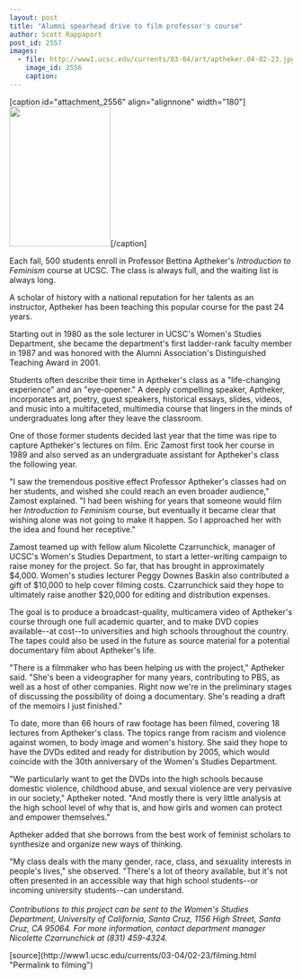 ```yaml
---
layout: post
title: "Alumni spearhead drive to film professor's course"
author: Scott Rappaport
post_id: 2557
images:
  - file: http://www1.ucsc.edu/currents/03-04/art/aptheker.04-02-23.jpg
    image_id: 2556
    caption: 
---
```


[caption id="attachment_2556" align="alignnone" width="180"]<a href="http://localhost/mysite/wp-content/uploads/2004/02/aptheker.04-02-23.jpg"><img class="size-full wp-image-2556" src="http://localhost/mysite/wp-content/uploads/2004/02/aptheker.04-02-23.jpg" alt="" width="180" height="249" /></a>[/caption]
<p>
  Each fall, 500 students enroll in Professor Bettina Aptheker's <i>Introduction to Feminism</i> course at UCSC. The class is always full, and the waiting list is always long.
</p>
<p>
  A scholar of history with a national reputation for her talents as an instructor, Aptheker has been teaching this popular course for the past 24 years.
</p>
<p>
  Starting out in 1980 as the sole lecturer in UCSC's Women's Studies Department, she became the department's first ladder-rank faculty member in 1987 and was honored with the Alumni Association's Distinguished Teaching Award in 2001.<br>
</p>
<p>
  Students often describe their time in Aptheker's class as a "life-changing experience" and an "eye-opener." A deeply compelling speaker, Aptheker, incorporates art, poetry, guest speakers, historical essays, slides, videos, and music into a multifaceted, multimedia course that lingers in the minds of undergraduates long after they leave the classroom.<br>
</p>
<p>
  One of those former students decided last year that the time was ripe to capture Aptheker's lectures on film. Eric Zamost first took her course in 1989 and also served as an undergraduate assistant for Aptheker's class the following year.<br>
</p>
<p>
  "I saw the tremendous positive effect Professor Aptheker's classes had on her students, and wished she could reach an even broader audience," Zamost explained. "I had been wishing for years that someone would film her <i>Introduction to Feminism</i> course, but eventually it became clear that wishing alone was not going to make it happen. So I approached her with the idea and found her receptive."<br>
</p>
<p>
  Zamost teamed up with fellow alum Nicolette Czarrunchick, manager of UCSC's Women's Studies Department, to start a letter-writing campaign to raise money for the project. So far, that has brought in approximately $4,000. Women's studies lecturer Peggy Downes Baskin also contributed a gift of $10,000 to help cover filming costs. Czarrunchick said they hope to ultimately raise another $20,000 for editing and distribution expenses.<br>
</p>
<p>
  The goal is to produce a broadcast-quality, multicamera video of Aptheker's course through one full academic quarter, and to make DVD copies available--at cost--to universities and high schools throughout the country. The tapes could also be used in the future as source material for a potential documentary film about Aptheker's life.<br>
</p>
<p>
  "There is a filmmaker who has been helping us with the project," Aptheker said. "She's been a videographer for many years, contributing to PBS, as well as a host of other companies. Right now we're in the preliminary stages of discussing the possibility of doing a documentary. She's reading a draft of the memoirs I just finished."<br>
</p>
<p>
  To date, more than 66 hours of raw footage has been filmed, covering 18 lectures from Aptheker's class. The topics range from racism and violence against women, to body image and women's history. She said they hope to have the DVDs edited and ready for distribution by 2005, which would coincide with the 30th anniversary of the Women's Studies Department.<br>
</p>
<p>
  "We particularly want to get the DVDs into the high schools because domestic violence, childhood abuse, and sexual violence are very pervasive in our society," Aptheker noted. "And mostly there is very little analysis at the high school level of why that is, and how girls and women can protect and empower themselves."<br>
</p>
<p>
  Aptheker added that she borrows from the best work of feminist scholars to synthesize and organize new ways of thinking.<br>
</p>
<p>
  "My class deals with the many gender, race, class, and sexuality interests in people's lives," she observed. "There's a lot of theory available, but it's not often presented in an accessible way that high school students--or incoming university students--can understand.<br>
  <br>
  <i>Contributions to this project can be sent to the Women's Studies Department, University of California, Santa Cruz, 1156 High Street, Santa Cruz, CA 95064. For more information, contact department manager Nicolette Czarrunchick at (831) 459-4324.</i>
</p>
[source](http://www1.ucsc.edu/currents/03-04/02-23/filming.html "Permalink to filming")
